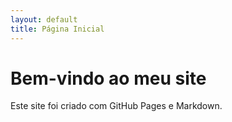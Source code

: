```yaml
---
layout: default
title: Página Inicial
---
```


# Bem-vindo ao meu site

Este site foi criado com GitHub Pages e Markdown.
